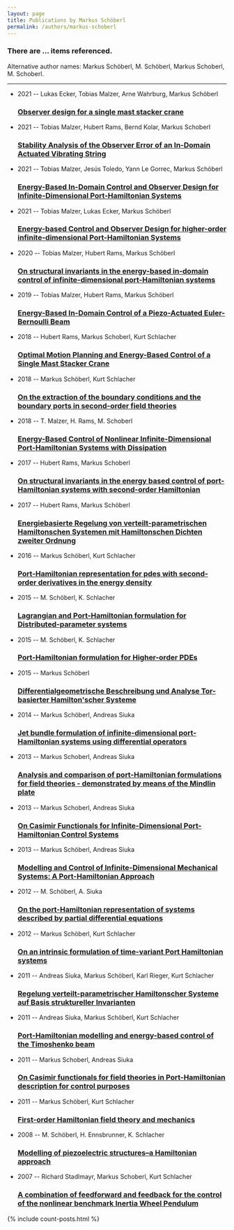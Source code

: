 ```yaml
---
layout: page
title: Publications by Markus Schöberl
permalink: /authors/markus-schoberl
---
```


<h3 id="number-posts">There are ... items referenced.</h3>
<p id='info-authors'>Alternative author names: Markus Schöberl, M. Schöberl, Markus Schoberl, M. Schoberl.</p>
<hr />
<ul class="post-list">
<li><span class='post-meta'>2021 -- Lukas Ecker, Tobias Malzer, Arne Wahrburg, Markus Schöberl</span><h3><a class='post-link' href="{{ site.baseurl }}/observer-design-for-a-single-mast-stacker-crane">Observer design for a single mast stacker crane</a></h3></li>
<li><span class='post-meta'>2021 -- Tobias Malzer, Hubert Rams, Bernd Kolar, Markus Schoberl</span><h3><a class='post-link' href="{{ site.baseurl }}/stability-analysis-of-the-observer-error-of-an-in-domain-actuated-vibrating-string">Stability Analysis of the Observer Error of an In-Domain Actuated Vibrating String</a></h3></li>
<li><span class='post-meta'>2021 -- Tobias Malzer, Jesús Toledo, Yann Le Gorrec, Markus Schöberl</span><h3><a class='post-link' href="{{ site.baseurl }}/energy-based-in-domain-control-and-observer-design-for-infinite-dimensional-port-hamiltonian-systems">Energy-Based In-Domain Control and Observer Design for Infinite-Dimensional Port-Hamiltonian Systems</a></h3></li>
<li><span class='post-meta'>2021 -- Tobias Malzer, Lukas Ecker, Markus Schöberl</span><h3><a class='post-link' href="{{ site.baseurl }}/energy-based-control-and-observer-design-for-higher-order-infinite-dimensional-port-hamiltonian-systems">Energy-based Control and Observer Design for higher-order infinite-dimensional Port-Hamiltonian Systems</a></h3></li>
<li><span class='post-meta'>2020 -- Tobias Malzer, Hubert Rams, Markus Schöberl</span><h3><a class='post-link' href="{{ site.baseurl }}/on-structural-invariants-in-the-energy-based-in-domain-control-of-infinite-dimensional-port-hamiltonian-systems">On structural invariants in the energy-based in-domain control of infinite-dimensional port-Hamiltonian systems</a></h3></li>
<li><span class='post-meta'>2019 -- Tobias Malzer, Hubert Rams, Markus Schöberl</span><h3><a class='post-link' href="{{ site.baseurl }}/energy-based-in-domain-control-of-a-piezo-actuated-euler-bernoulli-beam">Energy-Based In-Domain Control of a Piezo-Actuated Euler-Bernoulli Beam</a></h3></li>
<li><span class='post-meta'>2018 -- Hubert Rams, Markus Schoberl, Kurt Schlacher</span><h3><a class='post-link' href="{{ site.baseurl }}/optimal-motion-planning-and-energy-based-control-of-a-single-mast-stacker-crane">Optimal Motion Planning and Energy-Based Control of a Single Mast Stacker Crane</a></h3></li>
<li><span class='post-meta'>2018 -- Markus Schöberl, Kurt Schlacher</span><h3><a class='post-link' href="{{ site.baseurl }}/on-the-extraction-of-the-boundary-conditions-and-the-boundary-ports-in-second-order-field-theories">On the extraction of the boundary conditions and the boundary ports in second-order field theories</a></h3></li>
<li><span class='post-meta'>2018 -- T. Malzer, H. Rams, M. Schoberl</span><h3><a class='post-link' href="{{ site.baseurl }}/energy-based-control-of-nonlinear-infinite-dimensional-port-hamiltonian-systems-with-dissipation">Energy-Based Control of Nonlinear Infinite-Dimensional Port-Hamiltonian Systems with Dissipation</a></h3></li>
<li><span class='post-meta'>2017 -- Hubert Rams, Markus Schoberl</span><h3><a class='post-link' href="{{ site.baseurl }}/on-structural-invariants-in-the-energy-based-control-of-port-hamiltonian-systems-with-second-order-hamiltonian">On structural invariants in the energy based control of port-Hamiltonian systems with second-order Hamiltonian</a></h3></li>
<li><span class='post-meta'>2017 -- Hubert Rams, Markus Schöberl</span><h3><a class='post-link' href="{{ site.baseurl }}/energiebasierte-regelung-von-verteilt-parametrischen-hamiltonschen-systemen-mit-hamiltonschen-dichten-zweiter-ordnung">Energiebasierte Regelung von verteilt-parametrischen Hamiltonschen Systemen mit Hamiltonschen Dichten zweiter Ordnung</a></h3></li>
<li><span class='post-meta'>2016 -- Markus Schöberl, Kurt Schlacher</span><h3><a class='post-link' href="{{ site.baseurl }}/port-hamiltonian-representation-for-pdes-with-second-order-derivatives-in-the-energy-density">Port‐Hamiltonian representation for pdes with second‐order derivatives in the energy density</a></h3></li>
<li><span class='post-meta'>2015 -- M. Schöberl, K. Schlacher</span><h3><a class='post-link' href="{{ site.baseurl }}/lagrangian-and-port-hamiltonian-formulation-for-distributed-parameter-systems">Lagrangian and Port-Hamiltonian formulation for Distributed-parameter systems</a></h3></li>
<li><span class='post-meta'>2015 -- M. Schöberl, K. Schlacher</span><h3><a class='post-link' href="{{ site.baseurl }}/port-hamiltonian-formulation-for-higher-order-pdes">Port-Hamiltonian formulation for Higher-order PDEs</a></h3></li>
<li><span class='post-meta'>2015 -- Markus Schöberl</span><h3><a class='post-link' href="{{ site.baseurl }}/differentialgeometrische-beschreibung-und-analyse-tor-basierter-hamilton-scher-systeme">Differentialgeometrische Beschreibung und Analyse Tor-basierter Hamilton'scher Systeme</a></h3></li>
<li><span class='post-meta'>2014 -- Markus Schöberl, Andreas Siuka</span><h3><a class='post-link' href="{{ site.baseurl }}/jet-bundle-formulation-of-infinite-dimensional-port-hamiltonian-systems-using-differential-operators">Jet bundle formulation of infinite-dimensional port-Hamiltonian systems using differential operators</a></h3></li>
<li><span class='post-meta'>2013 -- Markus Schoberl, Andreas Siuka</span><h3><a class='post-link' href="{{ site.baseurl }}/analysis-and-comparison-of-port-hamiltonian-formulations-for-field-theories-demonstrated-by-means-of-the-mindlin-plate">Analysis and comparison of port-Hamiltonian formulations for field theories - demonstrated by means of the Mindlin plate</a></h3></li>
<li><span class='post-meta'>2013 -- Markus Schoberl, Andreas Siuka</span><h3><a class='post-link' href="{{ site.baseurl }}/on-casimir-functionals-for-infinite-dimensional-port-hamiltonian-control-systems">On Casimir Functionals for Infinite-Dimensional Port-Hamiltonian Control Systems</a></h3></li>
<li><span class='post-meta'>2013 -- Markus Schöberl, Andreas Siuka</span><h3><a class='post-link' href="{{ site.baseurl }}/modelling-and-control-of-infinite-dimensional-mechanical-systems-a-port-hamiltonian-approach">Modelling and Control of Infinite-Dimensional Mechanical Systems: A Port-Hamiltonian Approach</a></h3></li>
<li><span class='post-meta'>2012 -- M. Schöberl, A. Siuka</span><h3><a class='post-link' href="{{ site.baseurl }}/on-the-port-hamiltonian-representation-of-systems-described-by-partial-differential-equations">On the port-Hamiltonian representation of systems described by partial differential equations</a></h3></li>
<li><span class='post-meta'>2012 -- Markus Schöberl, Kurt Schlacher</span><h3><a class='post-link' href="{{ site.baseurl }}/on-an-intrinsic-formulation-of-time-variant-port-hamiltonian-systems">On an intrinsic formulation of time-variant Port Hamiltonian systems</a></h3></li>
<li><span class='post-meta'>2011 -- Andreas Siuka, Markus Schöberl, Karl Rieger, Kurt Schlacher</span><h3><a class='post-link' href="{{ site.baseurl }}/regelung-verteilt-parametrischer-hamiltonscher-systeme-auf-basis-struktureller-invarianten">Regelung verteilt-parametrischer Hamiltonscher Systeme auf Basis struktureller Invarianten</a></h3></li>
<li><span class='post-meta'>2011 -- Andreas Siuka, Markus Schöberl, Kurt Schlacher</span><h3><a class='post-link' href="{{ site.baseurl }}/port-hamiltonian-modelling-and-energy-based-control-of-the-timoshenko-beam">Port-Hamiltonian modelling and energy-based control of the Timoshenko beam</a></h3></li>
<li><span class='post-meta'>2011 -- Markus Schoberl, Andreas Siuka</span><h3><a class='post-link' href="{{ site.baseurl }}/on-casimir-functionals-for-field-theories-in-port-hamiltonian-description-for-control-purposes">On Casimir functionals for field theories in Port-Hamiltonian description for control purposes</a></h3></li>
<li><span class='post-meta'>2011 -- Markus Schöberl, Kurt Schlacher</span><h3><a class='post-link' href="{{ site.baseurl }}/first-order-hamiltonian-field-theory-and-mechanics">First-order Hamiltonian field theory and mechanics</a></h3></li>
<li><span class='post-meta'>2008 -- M. Schöberl, H. Ennsbrunner, K. Schlacher</span><h3><a class='post-link' href="{{ site.baseurl }}/modelling-of-piezoelectric-structures-a-hamiltonian-approach">Modelling of piezoelectric structures–a Hamiltonian approach</a></h3></li>
<li><span class='post-meta'>2007 -- Richard Stadlmayr, Markus Schoberl, Kurt Schlacher</span><h3><a class='post-link' href="{{ site.baseurl }}/a-combination-of-feedforward-and-feedback-for-the-control-of-the-nonlinear-benchmark-inertia-wheel-pendulum">A combination of feedforward and feedback for the control of the nonlinear benchmark Inertia Wheel Pendulum</a></h3></li>

</ul>
{% include count-posts.html %}
